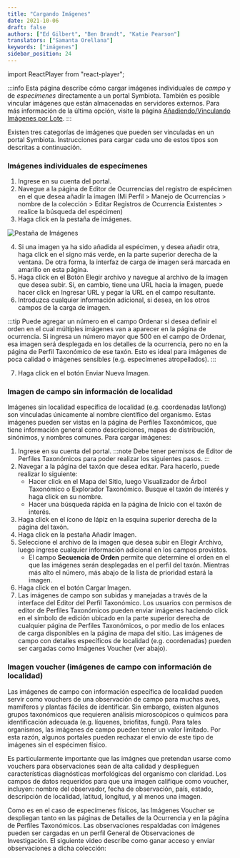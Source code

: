 ```yaml
---
title: "Cargando Imágenes"
date: 2021-10-06
draft: false
authors: ["Ed Gilbert", "Ben Brandt", "Katie Pearson"]
translators: ["Samanta Orellana"]
keywords: ["imágenes"]
sidebar_position: 24
---
```


import ReactPlayer from "react-player";

:::info
Esta página describe cómo cargar imágenes individuales de _campo_ y de _especímenes_ directamente a un portal Symbiota. También es posible vincular imágenes que están almacenadas en servidores externos. Para más información de la última opción, visite la página [Añadiendo/Vinculando Imágenes por Lote](https://biokic.github.io/symbiota-docs/es/coll_manager/images/batch/).
:::

Existen tres categorías de imágenes que pueden ser vinculadas en un portal Symbiota. Instrucciones para cargar cada uno de estos tipos son descritas a continuación.

### Imágenes individuales de especímenes

1. Ingrese en su cuenta del portal.
2. Navegue a la página de Editor de Ocurrencias del registro de espécimen en el que desea añadir la imagen (Mi Perfil > Manejo de Ocurrencias > nombre de la colección > Editar Registros de Ocurrencia Existentes > realice la búsqueda del espécimen)
3. Haga click en la pestaña de imágenes.

![Pestaña de Imágenes](/img/imagestab.png)

4. Si una imagen ya ha sido añadida al espécimen, y desea añadir otra, haga click en el signo más verde, en la parte superior derecha de la ventana. De otra forma, la interfaz de carga de imagen será marcada en amarillo en esta página.
5. Haga click en el Botón Elegir archivo y navegue al archivo de la imagen que desea subir. Si, en cambio, tiene una URL hacia la imagen, puede hacer click en Ingresar URL y pegar la URL en el campo resultante.
6. Introduzca cualquier información adicional, si desea, en los otros campos de la carga de imagen.

:::tip
Puede agregar un número en el campo Ordenar si desea definir el orden en el cual múltiples imágenes van a aparecer en la página de ocurrencia. Si ingresa un número mayor que 500 en el campo de Ordenar, esa imagen será desplegada en los detalles de la ocurrencia, pero no en la página de Perfil Taxonómico de ese taxón. Esto es ideal para imágenes de poca calidad o imágenes sensibles (e.g. especímenes atropellados).
:::

7. Haga click en el botón Enviar Nueva Imagen.

### Imagen de campo sin información de localidad

Imágenes sin localidad específica de localidad (e.g. coordenadas lat/long) son vinculadas únicamente al nombre científico del organismo. Estas imágenes pueden ser vistas en la página de Perfiles Taxonómicos, que tiene información general como descripciones, mapas de distribución, sinónimos, y nombres comunes. Para cargar imágenes:

1. Ingrese en su cuenta del portal.
   :::note
   Debe tener permisos de Editor de Perfiles Taxonómicos para poder realizar los siguientes pasos.
   :::
2. Navegar a la página del taxón que desea editar. Para hacerlo, puede realizar lo siguiente:
   - Hacer click en el Mapa del Sitio, luego Visualizador de Árbol Taxonómico o Explorador Taxonómico. Busque el taxón de interés y haga click en su nombre.
   - Hacer una búsqueda rápida en la página de Inicio con el taxón de interés.
3. Haga click en el ícono de lápiz en la esquina superior derecha de la página del taxón.
4. Haga click en la pestaña Añadir Imagen.
5. Seleccione el archivo de la imagen que desea subir en Elegir Archivo, luego ingrese cualquier información adicional en los campos provistos.
   - El campo **Secuencia de Orden** permite que determine el orden en el que las imágenes serán desplegadas en el perfil del taxón. Mientras más alto el número, más abajo de la lista de prioridad estará la imagen.
6. Haga click en el botón Cargar Imagen.
7. Las imágenes de campo son subidas y manejadas a través de la interface del Editor del Perfil Taxonómico. Los usuarios con permisos de editor de Perfiles Taxonómicos pueden enviar imágenes haciendo click en el símbolo de edición ubicado en la parte superior derecha de cualquier página de Perfiles Taxonómicos, o por medio de los enlaces de carga disponibles en la página de mapa del sitio. Las imágenes de campo con detalles específicos de localidad (e.g. coordenadas) pueden ser cargadas como Imágenes Voucher (ver abajo).

### Imagen voucher (imágenes de campo con información de localidad)

Las imágenes de campo con información específica de localidad pueden servir como vouchers de una observación de campo para muchas aves, mamíferos y plantas fáciles de identificar. Sin embargo, existen algunos grupos taxonómicos que requieren análisis microscópicos o químicos para identificación adecuada (e.g. líquenes, briofitas, fungi). Para tales organismos, las imágenes de campo pueden tener un valor limitado. Por esta razón, algunos portales pueden rechazar el envío de este tipo de imágenes sin el espécimen físico.

Es particularmente importante que las imágnes que pretendan usarse como vouchers para observaciones sean de alta calidad y desplieguen características diagnósticas morfológicas del organismo con claridad. Los campos de datos requeridos para que una imagen califique como voucher, incluyen: nombre del observador, fecha de observación, país, estado, descripción de localidad, latitud, longitud, y al menos una imagen.

Como es en el caso de especímenes físicos, las Imágenes Voucher se despliegan tanto en las páginas de Detalles de la Ocurrencia y en la página de Perfiles Taxonómicos. Las observaciones respaldadas con imágenes pueden ser cargadas en un perfil General de Observaciones de Investigación. El siguiente video describe como ganar acceso y enviar observaciones a dicha colección:

<ReactPlayer
  playing={false}
  controls
  url="http://www.youtube.com/watch?v=4uj15JCzHg4"
/>
